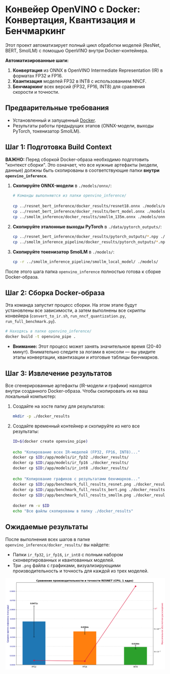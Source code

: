 # Конвейер OpenVINO с Docker: Конвертация, Квантизация и Бенчмаркинг

Этот проект автоматизирует полный цикл обработки моделей (ResNet, BERT, SmolLM) с помощью OpenVINO внутри Docker-контейнера.

**Автоматизированные шаги:**
1.  **Конвертация** из ONNX в OpenVINO Intermediate Representation (IR) в форматах FP32 и FP16.
2.  **Квантизация** моделей FP32 в INT8 с использованием NNCF.
3.  **Бенчмаркинг** всех версий (FP32, FP16, INT8) для сравнения скорости и точности.

## Предварительные требования

*   Установленный и запущенный [Docker](https://www.docker.com/get-started).
*   Результаты работы предыдущих этапов (ONNX-модели, выходы PyTorch, токенизатор SmolLM).

## Шаг 1: Подготовка Build Context

**ВАЖНО:** Перед сборкой Docker-образа необходимо подготовить "контекст сборки". Это означает, что все нужные артефакты (модели, данные) должны быть скопированы в соответствующие папки **внутри `openvino_inference`**.

1.  **Скопируйте ONNX-модели** в `./models/onnx/`:
    ```bash
    # Команды выполняются из папки openvino_inference/

    cp ../resnet_bert_inference/docker_results/resnet18.onnx ./models/onnx/
    cp ../resnet_bert_inference/docker_results/bert_model.onnx ./models/onnx/
    cp ../smollm_inference/docker_results/smollm_135m.onnx ./models/onnx/smollm_135m.onnx
    ```

2.  **Скопируйте эталонные выходы PyTorch** в `./data/pytorch_outputs/`:
    ```bash
    cp ../resnet_bert_inference/docker_results/pytorch_outputs/*.npy ./data/pytorch_outputs/
    cp ../smollm_inference_pipeline/docker_results/pytorch_outputs/*.npy ./data/pytorch_outputs/
    ```

3.  **Скопируйте токенизатор SmolLM** в `./models/`:
    ```bash
    cp -r ../smollm_inference_pipeline/smollm_local_model/ ./models/
    ```

После этого шага папка `openvino_inference` полностью готова к сборке Docker-образа.

## Шаг 2: Сборка Docker-образа

Эта команда запустит процесс сборки. На этом этапе будут установлены все зависимости, а затем выполнены все скрипты конвейера (`convert_to_ir.sh`, `run_nncf_quantization.py`, `run_full_benchmark.py`).

```bash
# Находясь в папке openvino_inference/
docker build -t openvino_pipe .
```
*   **Внимание:** Этот процесс может занять значительное время (20-40 минут). Внимательно следите за логами в консоли — вы увидите этапы конвертации, квантизации и итоговые таблицы бенчмарков.

## Шаг 3: Извлечение результатов

Все сгенерированные артефакты (IR-модели и графики) находятся внутри созданного Docker-образа. Чтобы скопировать их на ваш локальный компьютер:

1.  Создайте на хосте папку для результатов:
    ```bash
    mkdir -p ./docker_results
    ```

2.  Создайте временный контейнер и скопируйте из него все результаты:
    ```bash
    ID=$(docker create openvino_pipe)

    echo "Копирование всех IR-моделей (FP32, FP16, INT8)..."
    docker cp $ID:/app/models/ir_fp32 ./docker_results/
    docker cp $ID:/app/models/ir_fp16 ./docker_results/
    docker cp $ID:/app/models/ir_int8 ./docker_results/

    echo "Копирование графиков с результатами бенчмарков..."
    docker cp $ID:/app/benchmark_full_results_resnet.png ./docker_results/
    docker cp $ID:/app/benchmark_full_results_bert.png ./docker_results/
    docker cp $ID:/app/benchmark_full_results_smollm.png ./docker_results/

    docker rm -v $ID
    echo "Все файлы скопированы в папку ./docker_results"
    ```

## Ожидаемые результаты

После выполнения всех шагов в папке `openvino_inference/docker_results/` вы найдете:
*   Папки `ir_fp32`, `ir_fp16`, `ir_int8` с полным набором сконвертированных и квантованных моделей.
*   Три `.png` файла с графиками, визуализирующими производительность и точность для каждой из трех моделей.

![Пример графика для ResNet18](./benchmark_full_results_resnet.png)
